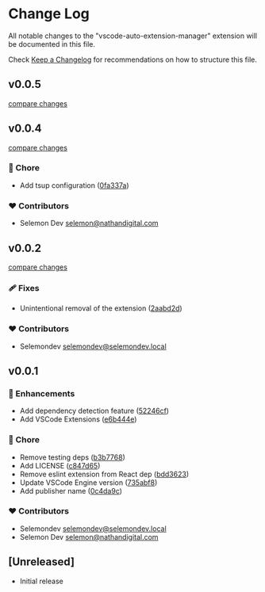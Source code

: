 # Change Log

All notable changes to the "vscode-auto-extension-manager" extension will be documented in this file.

Check [Keep a Changelog](http://keepachangelog.com/) for recommendations on how to structure this file.

## v0.0.5

[compare changes](https://github.com/selemondev/vscode-auto-extension-manager/compare/v0.0.4...v0.0.5)

## v0.0.4

[compare changes](https://github.com/selemondev/vscode-auto-extension-manager/compare/v0.0.2...v0.0.4)

### 🏡 Chore

- Add tsup configuration ([0fa337a](https://github.com/selemondev/vscode-auto-extension-manager/commit/0fa337a))

### ❤️ Contributors

- Selemon Dev <selemon@nathandigital.com>

## v0.0.2

[compare changes](https://github.com/selemondev/vscode-auto-extension-manager/compare/v0.0.1...v0.0.2)

### 🩹 Fixes

- Unintentional removal of the extension ([2aabd2d](https://github.com/selemondev/vscode-auto-extension-manager/commit/2aabd2d))

### ❤️ Contributors

- Selemondev <selemondev@selemondev.local>

## v0.0.1


### 🚀 Enhancements

- Add dependency detection feature ([52246cf](https://github.com/selemondev/vscode-auto-extension-manager/commit/52246cf))
- Add VSCode Extensions ([e6b444e](https://github.com/selemondev/vscode-auto-extension-manager/commit/e6b444e))

### 🏡 Chore

- Remove testing deps ([b3b7768](https://github.com/selemondev/vscode-auto-extension-manager/commit/b3b7768))
- Add LICENSE ([c847d65](https://github.com/selemondev/vscode-auto-extension-manager/commit/c847d65))
- Remove eslint extension from React dep ([bdd3623](https://github.com/selemondev/vscode-auto-extension-manager/commit/bdd3623))
- Update VSCode Engine version ([735abf8](https://github.com/selemondev/vscode-auto-extension-manager/commit/735abf8))
- Add publisher name ([0c4da9c](https://github.com/selemondev/vscode-auto-extension-manager/commit/0c4da9c))

### ❤️ Contributors

- Selemondev <selemondev@selemondev.local>
- Selemon Dev <selemon@nathandigital.com>

## [Unreleased]

- Initial release